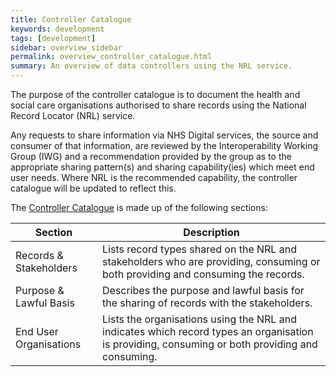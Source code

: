 ```yaml
---
title: Controller Catalogue
keywords: development
tags: [development]
sidebar: overview_sidebar
permalink: overview_controller_catalogue.html
summary: An overview of data controllers using the NRL service.
---
```


The purpose of the controller catalogue is to document the health and social care organisations authorised to share records using the National Record Locator (NRL) service.

Any requests to share information via NHS Digital services, the source and consumer of that information, are reviewed by the Interoperability Working Group (IWG) and a recommendation provided by the group as to the appropriate sharing pattern(s) and sharing capability(ies) which meet end user needs. Where NRL is the recommended capability, the controller catalogue will be updated to reflect this.

The <a href="https://github.com/nhsconnect/FHIR-NRLS-API/raw/master/content/uploads/NRL%20Authorised%20Organisations%20&%20Actors%20Catalogue.xlsx" >Controller Catalogue</a> is made up of the following sections:

|Section|Description|
|-------|-----------|
| Records & Stakeholders | Lists record types shared on the NRL and stakeholders who are providing, consuming or both providing and consuming the records. |
| Purpose & Lawful Basis | Describes the purpose and lawful basis for the sharing of records with the stakeholders. |
| End User Organisations | Lists the organisations using the NRL and indicates which record types an organisation is providing, consuming or both providing and consuming. |

